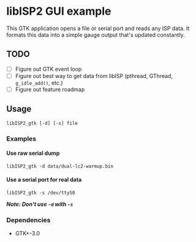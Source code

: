 # libISP2 GUI example

This GTK application opens a file or serial port and reads any ISP data.
It formats this data into a simple gauge output that's updated constantly.

<!--TODO: Add image -->

## TODO

- [ ] Figure out GTK event loop
- [ ] Figure out best way to get data from libISP (pthread, GThread, `g_idle_add()`, etc.)
- [ ] Figure out feature roadmap

## Usage

`libISP2_gtk [-d] [-s] file`

### Examples

#### Use raw serial dump

`libISP2_gtk -d data/dual-lc2-warmup.bin`

#### Use a serial port for real data

`libISP2_gtk -s /dev/ttyS0`

***Note: Don't use `-d` with `-s`***

### Dependencies

* GTK+-3.0
